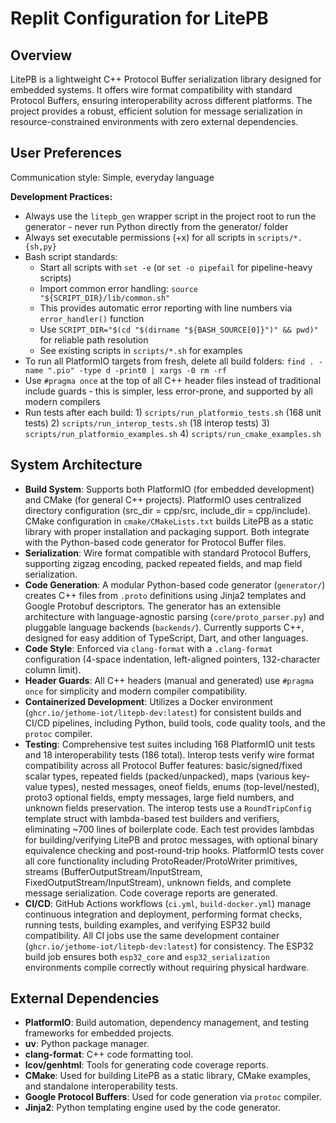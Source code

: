 # Replit Configuration for LitePB

## Overview
LitePB is a lightweight C++ Protocol Buffer serialization library designed for embedded systems. It offers wire format compatibility with standard Protocol Buffers, ensuring interoperability across different platforms. The project provides a robust, efficient solution for message serialization in resource-constrained environments with zero external dependencies.

## User Preferences
Communication style: Simple, everyday language

**Development Practices:**
- Always use the `litepb_gen` wrapper script in the project root to run the generator - never run Python directly from the generator/ folder
- Always set executable permissions (+x) for all scripts in `scripts/*.{sh,py}`
- Bash script standards:
  - Start all scripts with `set -e` (or `set -o pipefail` for pipeline-heavy scripts)
  - Import common error handling: `source "${SCRIPT_DIR}/lib/common.sh"`
  - This provides automatic error reporting with line numbers via `error_handler()` function
  - Use `SCRIPT_DIR="$(cd "$(dirname "${BASH_SOURCE[0]}")" && pwd)"` for reliable path resolution
  - See existing scripts in `scripts/*.sh` for examples
- To run all PlatformIO targets from fresh, delete all build folders: `find . -name ".pio" -type d -print0 | xargs -0 rm -rf`
- Use `#pragma once` at the top of all C++ header files instead of traditional include guards - this is simpler, less error-prone, and supported by all modern compilers
- Run tests after each build: 1) `scripts/run_platformio_tests.sh` (168 unit tests) 2) `scripts/run_interop_tests.sh` (18 interop tests) 3) `scripts/run_platformio_examples.sh` 4) `scripts/run_cmake_examples.sh`

## System Architecture
- **Build System**: Supports both PlatformIO (for embedded development) and CMake (for general C++ projects). PlatformIO uses centralized directory configuration (src_dir = cpp/src, include_dir = cpp/include). CMake configuration in `cmake/CMakeLists.txt` builds LitePB as a static library with proper installation and packaging support. Both integrate with the Python-based code generator for Protocol Buffer files.
- **Serialization**: Wire format compatible with standard Protocol Buffers, supporting zigzag encoding, packed repeated fields, and map field serialization.
- **Code Generation**: A modular Python-based code generator (`generator/`) creates C++ files from `.proto` definitions using Jinja2 templates and Google Protobuf descriptors. The generator has an extensible architecture with language-agnostic parsing (`core/proto_parser.py`) and pluggable language backends (`backends/`). Currently supports C++, designed for easy addition of TypeScript, Dart, and other languages.
- **Code Style**: Enforced via `clang-format` with a `.clang-format` configuration (4-space indentation, left-aligned pointers, 132-character column limit).
- **Header Guards**: All C++ headers (manual and generated) use `#pragma once` for simplicity and modern compiler compatibility.
- **Containerized Development**: Utilizes a Docker environment (`ghcr.io/jethome-iot/litepb-dev:latest`) for consistent builds and CI/CD pipelines, including Python, build tools, code quality tools, and the `protoc` compiler.
- **Testing**: Comprehensive test suites including 168 PlatformIO unit tests and 18 interoperability tests (186 total). Interop tests verify wire format compatibility across all Protocol Buffer features: basic/signed/fixed scalar types, repeated fields (packed/unpacked), maps (various key-value types), nested messages, oneof fields, enums (top-level/nested), proto3 optional fields, empty messages, large field numbers, and unknown fields preservation. The interop tests use a `RoundTripConfig` template struct with lambda-based test builders and verifiers, eliminating ~700 lines of boilerplate code. Each test provides lambdas for building/verifying LitePB and protoc messages, with optional binary equivalence checking and post-round-trip hooks. PlatformIO tests cover all core functionality including ProtoReader/ProtoWriter primitives, streams (BufferOutputStream/InputStream, FixedOutputStream/InputStream), unknown fields, and complete message serialization. Code coverage reports are generated.
- **CI/CD**: GitHub Actions workflows (`ci.yml`, `build-docker.yml`) manage continuous integration and deployment, performing format checks, running tests, building examples, and verifying ESP32 build compatibility. All CI jobs use the same development container (`ghcr.io/jethome-iot/litepb-dev:latest`) for consistency. The ESP32 build job ensures both `esp32_core` and `esp32_serialization` environments compile correctly without requiring physical hardware.

## External Dependencies
- **PlatformIO**: Build automation, dependency management, and testing frameworks for embedded projects.
- **uv**: Python package manager.
- **clang-format**: C++ code formatting tool.
- **lcov/genhtml**: Tools for generating code coverage reports.
- **CMake**: Used for building LitePB as a static library, CMake examples, and standalone interoperability tests.
- **Google Protocol Buffers**: Used for code generation via `protoc` compiler.
- **Jinja2**: Python templating engine used by the code generator.
